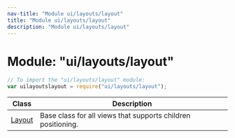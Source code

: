```yaml
---
nav-title: "Module ui/layouts/layout"
title: "Module ui/layouts/layout"
description: "Module ui/layouts/layout"
---
```

# Module: "ui/layouts/layout"

``` JavaScript
// To import the "ui/layouts/layout" module:
var uilayoutslayout = require("ui/layouts/layout");
```

Class | Description
------|------------
[Layout](../../../ui/layouts/layout/Layout.md) | Base class for all views that supports children positioning.